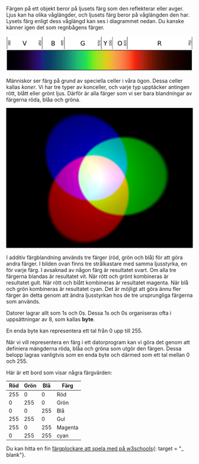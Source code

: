 Färgen på ett objekt beror på ljusets färg som den reflekterar eller avger. Ljus kan ha olika våglängder, och ljusets färg beror på våglängden den har. Lysets färg enligt dess våglängd kan ses i diagrammet nedan. Du kanske känner igen det som regnbågens färger.

![Synligt spektrum](images/linear-visible-spectrum.png)

Människor ser färg på grund av speciella celler i våra ögon. Dessa celler kallas *koner*. Vi har tre typer av konceller, och varje typ upptäcker antingen rött, blått eller grönt ljus. Därför är alla färger som vi ser bara blandningar av färgerna röda, blåa och gröna.

![Additiv färgblandning](images/additive-colour-mixing.png)

I additiv färgblandning används tre färger (röd, grön och blå) för att göra andra färger. I bilden ovan finns tre strålkastare med samma ljusstyrka, en för varje färg. I avsaknad av någon färg är resultatet svart. Om alla tre färgerna blandas är resultatet vit. När rött och grönt kombineras är resultatet gult. När rött och blått kombineras är resultatet magenta. När blå och grön kombineras är resultatet cyan. Det är möjligt att göra ännu fler färger än detta genom att ändra ljusstyrkan hos de tre ursprungliga färgerna som används.

Datorer lagrar allt som 1s och 0s. Dessa 1s och 0s organiseras ofta i uppsättningar av 8, som kallas **byte**.

En enda byte kan representera ett tal från 0 upp till 255.

När vi vill representera en färg i ett datorprogram kan vi göra det genom att definiera mängderna röda, blåa och gröna som utgör den färgen. Dessa belopp lagras vanligtvis som en enda byte och därmed som ett tal mellan 0 och 255.

Här är ett bord som visar några färgvärden:

| Röd | Grön | Blå | Färg    |
| --- | ---- | --- | ------- |
| 255 | 0    | 0   | Röd     |
| 0   | 255  | 0   | Grön    |
| 0   | 0    | 255 | Blå     |
| 255 | 255  | 0   | Gul     |
| 255 | 0    | 255 | Magenta |
| 0   | 255  | 255 | cyan    |

Du kan hitta en fin [färgplockare att spela med på w3schools](https://www.w3schools.com/colors/colors_rgb.asp){: target = "_ blank"}.